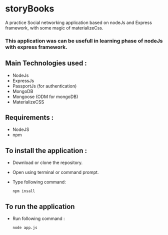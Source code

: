 # storyBooks
A practice Social networking application based on nodeJs and Express framework, with some magic of materializeCss.

### This application was can be usefull in learning phase of nodeJs with express framework.

## Main Technologies used : 
* NodeJs
* ExpressJs
* PassportJs (for authentication)
* MongoDB
* Mongoose (ODM for mongoDB)
* MaterializeCSS

## Requirements :
* NodeJS
* npm

## To install the application : 
* Download or clone the repository.
* Open using terminal or command prompt.
* Type following command: 

    ` npm insall `

## To run the application
* Run following command : 

    `node app.js`  

